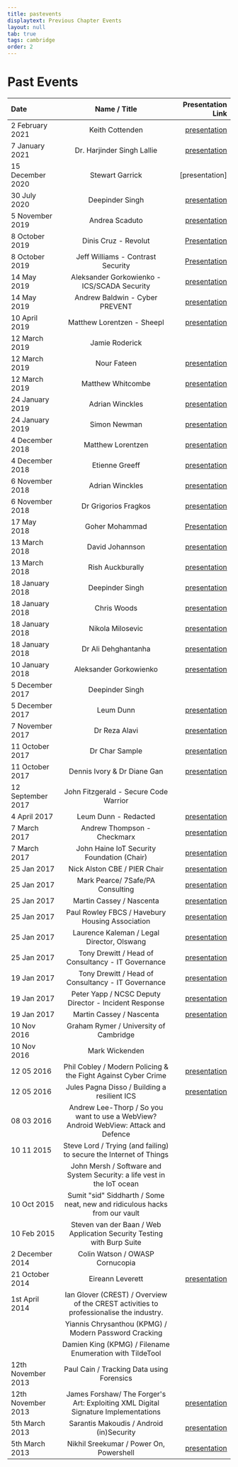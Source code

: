 ```yaml
---
title: pastevents
displaytext: Previous Chapter Events
layout: null
tab: true
tags: cambridge
order: 2
---
```



# Past Events

| Date               | Name / Title                                                              | Presentation Link |
| :----------------- | :-----------------------------------------------------------------------: | -----------------: |
| 2 February 2021    | Keith Cottenden                                                           | [presentation](presentations/prev/BCS_IoT_Presentation_-_Keith_Cottenden.pdf )  |
| 7 January 2021     | Dr. Harjinder Singh Lallie                                                | [presentation](https://www.youtube.com/watch?v=QMp3bZG-R8I)  |
| 15 December 2020   | Stewart Garrick                                                           | [presentation]  |
| 30 July 2020       | Deepinder Singh                                                           | [presentation](presentations/prev/2020_DBIR_OWASP-BCS-July_2020.pdf) |
| 5 November 2019    | Andrea Scaduto                                                            | [presentation](presentations/prev/RTF-OWASP-Cambridge.pdf ) |
| 8 October 2019     | Dinis Cruz - Revolut                                                      | [Presentation](https://www.slideshare.net/DinisCruz/using-owasp-security-bot-osbot-to-make-fact-based-security-decisions) |
| 8 October 2019     | Jeff Williams - Contrast Security                                         | [Presentation](https://contrastsecurity.app.box.com/s/w2pv7cb46r3guyob6i1xf0igne9g281g)  |
| 14 May 2019        | Aleksander Gorkowienko - ICS/SCADA Security                               | [presentation](https://spirent1-my.sharepoint.com/:b:/g/personal/aleksander_gorkowienko_spirent_com/EfDeMof_rydPsGBCGioPuBAB-7VpkIB4jGVtNv2vm8uUhQ?e=dA7hha) |
| 14 May 2019        | Andrew Baldwin - Cyber PREVENT                                            | [presentation](presentations/prev/Cyber_Prevent_for_OWASP_May_2019.pdf ) |
| 10 April 2019      | Matthew Lorentzen - Sheepl                                                | [presentation](presentations/prev/OWASP-Sheepl_Presentation_April19.pdf ) |
| 12 March 2019      | Jamie Roderick                                                            |                       |
| 12 March 2019      | Nour Fateen                                                               | [presentation](presentations/prev/Nour_-_OWASP-3.pdf )  |
| 12 March 2019      | Matthew Whitcombe                                                         | [presentation](presentations/prev/MWR_-_OWASP_v6.pdf )  |
| 24 January 2019    | Adrian Winckles                                                           | [presentation](presentations/prev/Botprobe_-_Reducing_Network_Threat_Intelligence_Big_Data_v0-1_.pdf ) |
| 24 January 2019    | Simon Newman                                                              | [presentation](presentations/prev/Cyber_Threat_Intelligence_Day_\(Anglia_Ruskin_University\).pdf ) |
| 4 December 2018    | Matthew Lorentzen                                                         | [presentation](presentations/prev/From_battlefield_to_bunker_v1-0.pdf )  |
| 4 December 2018    | Etienne Greeff                                                            | [presentation](presentations/prev/Seconds_out_2018_AI_&_ML_40_min_version.pdf ) |
| 6 November 2018    | Adrian Winckles                                                           | [presentation](presentations/prev/OWASP_Cambridge_Talk_-_Application_Honeypot_Threat_Intelligence_v1-0.pdf ) |
| 6 November 2018    | Dr Grigorios Fragkos                                                      | [presentation](presentations/prev/OWASP_Cambridge_-_6Nov2018_-_G.Fragkos.pdf )  |
| 17 May 2018        | Goher Mohammad                                                            | [Presentation](https://www.slideshare.net/GoherMohammad/joint-owasp-cambridge-bcs-cybercrime-forensics-sig-uk-cyber-security-forum-cambridge-cluster)  |
| 13 March 2018      | David Johannson                                                           | [presentation](presentations/prev/Cambridge_13-Mar-2018_OWASP_Top_10_2017.pdf )  |
| 13 March 2018      | Rish Auckburally                                                          | [presentation](presentations/prev/Intro_to_3B_RA_V1.pdf ) |
| 18 January 2018    | Deepinder Singh                                                           | [presentation](presentations/prev/OWASP-AI-Cybersecurity_Cambridge-Deep-180118.pdf ) |
| 18 January 2018    | Chris Woods                                                               | [presentation](presentations/prev/Deck_OWASP_event_17-01.pptx ) |
| 18 January 2018    | Nikola Milosevic                                                          | [presentation](presentations/prev/OWASPCambridge.pptx ) |
| 18 January 2018    | Dr Ali Dehghantanha                                                       | [presentation](presentations/prev/OWASP_Cambridge_Myths_and_Truths_Cyber_Threat_Hunting_and_Intelligence_in_IoT_Environments.pptx ) |
| 10 January 2018    | Aleksander Gorkowienko                                                    | [presentation](presentations/prev/A.Gorkowienko-Securing_Oil_and_Gas_Systems_From_Cyber-attack_v1.1.pdf ) |
| 5 December 2017    | Deepinder Singh                                                           |                      |
| 5 December 2017    | Leum Dunn                                                                 | [presentation](presentations/prev/100_things.pdf ) |
| 7 November 2017    | Dr Reza Alavi                                                             | [presentation](presentations/prev/GDPR.pptx ) |
| 11 October 2017    | Dr Char Sample                                                            | [presentation](presentations/prev/FN-20171011_compressed_image_version.pdf ) |
| 11 October 2017    | Dennis Ivory & Dr Diane Gan                                               | [presentation](presentations/prev/Anglia_Ruskin_F435.pptx ) |
| 12 September 2017  | John Fitzgerald - Secure Code Warrior                                     |                      |
| 4 April 2017       | Leum Dunn - Redacted                                                      | [presentation](presentations/prev/A_day_in_the_life_of.pdf ) |
| 7 March 2017       | Andrew Thompson - Checkmarx                                               | [presentation](presentations/prev/OWASP_Cambridge_-_Checkmarx_Software_AppSec_kit.pdf ) |
| 7 March 2017       | John Haine IoT Security Foundation (Chair)                                | [presentation](presentations/prev/Ambassador_IoTSF_Feb_2017_Intro_jlh.pdf )  |
| 25 Jan 2017        | Nick Alston CBE / PIER Chair                                              | [presentation](presentations/prev/Cyber_session.pptx )  |
| 25 Jan 2017        | Mark Pearce/ 7Safe/PA Consulting                                          | [presentation](presentations/prev/PA_GDPR_25_JANUARY_2017.pdf )  |
| 25 Jan 2017        | Martin Cassey / Nascenta                                                  | [presentation](presentations/prev/2017-01-25,GDPR_Readiness-Handout.pdf ) |
| 25 Jan 2017        | Paul Rowley FBCS / Havebury Housing Association                           | [presentation](presentations/prev/OWASP_event_250117_Paul_Rowley_pres.pptx )  |
| 25 Jan 2017        | Laurence Kaleman / Legal Director, Olswang                                | [presentation](presentations/prev/Olswang_slides_-_GDPR_and_NIS_Directive_-_accountability_security_and_trust_-_25_Jan_2017.pdf ) |
| 25 Jan 2017        | Tony Drewitt / Head of Consultancy - IT Governance                        | [presentation](presentations/prev/ITGGDPRNIS20170125v0.1.pdf ) |
| 19 Jan 2017        | Tony Drewitt / Head of Consultancy - IT Governance                        | [presentation](presentations/prev/ITG_IncidentResponse_20170119.pdf ) |
| 19 Jan 2017        | Peter Yapp / NCSC Deputy Director - Incident Response                     | [presentation](presentations/prev/NCSC_slides.pdf ) |
| 19 Jan 2017        | Martin Cassey / Nascenta                                                  | [presentation](presentations/prev/Nascenta-IM-handout.pdf ) |
| 10 Nov 2016        | Graham Rymer / University of Cambridge                                    |                       |
| 10 Nov 2016        | Mark Wickenden                                                            |                       |
| 12 05 2016         | Phil Cobley / Modern Policing & the Fight Against Cyber Crime             | [presentation](presentations/prev/Cyber_Threat_Presentation_-_ARU_Cyber_Resilience_-_May_2016.pdf ) |
| 12 05 2016         | Jules Pagna Disso / Building a resilient ICS                              | [presentation](presentations/prev/Building_a_resilient_ICS.pdf ) |
| 08 03 2016         | Andrew Lee-Thorp / So you want to use a WebView? Android WebView: Attack and Defence   |                       |
| 10 11 2015         | Steve Lord / Trying (and failing) to secure the Internet of Things        |                       |
|                    | John Mersh / Software and System Security: a life vest in the IoT ocean   |                       |
| 10 Oct 2015        | Sumit "sid" Siddharth / Some neat, new and ridiculous hacks from our vault  |                       |
| 10 Feb 2015        | Steven van der Baan / Web Application Security Testing with Burp Suite    |                       |
| 2 December 2014    | Colin Watson / OWASP Cornucopia                                           |                       |
| 21 October 2014    | Eireann Leverett                                                          | [presentation](presentations/prev/20141021-Eireann_Leverett-SwitchesGetStitches.pdf ) |
| 1st April 2014     | Ian Glover (CREST) / Overview of the CREST activities to professionalise the industry. |                       |
|                    | Yiannis Chrysanthou (KPMG) / Modern Password Cracking                     |                       |
|                    | Damien King (KPMG) / Filename Enumeration with TildeTool                  |                       |
| 12th November 2013 | Paul Cain / Tracking Data using Forensics                                 |                       |
| 12th November 2013 | James Forshaw/ The Forger's Art: Exploiting XML Digital Signature Implementations      | [presentation](presentations/prev/20131112-James_Forshaw-the_forgers_art-james_forshaw-breakpoint2k13.pdf ) |
| 5th March 2013     | Sarantis Makoudis / Android (in)Security                                  | [presentation](presentations/prev/20130305-sarantis.pdf ) |
| 5th March 2013     | Nikhil Sreekumar / Power On, Powershell                                   | [presentation](http://www.slideshare.net/Roo7break/power-on-powershell) |


